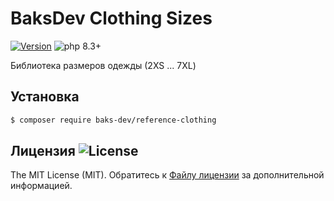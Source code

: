 # BaksDev Clothing Sizes

[![Version](https://img.shields.io/badge/version-7.1.6-blue)](https://github.com/baks-dev/reference-clothing/releases)
![php 8.3+](https://img.shields.io/badge/php-min%208.3-red.svg)

Библиотека размеров одежды (2XS ... 7XL)

## Установка

``` bash
$ composer require baks-dev/reference-clothing
```

## Лицензия ![License](https://img.shields.io/badge/MIT-green)

The MIT License (MIT). Обратитесь к [Файлу лицензии](LICENSE.md) за дополнительной информацией.
